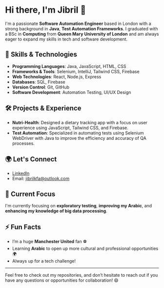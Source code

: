 # Hi there, I'm Jibril 👋

I'm a passionate **Software Automation Engineer** based in London with a strong background in **Java**, **Test Automation Frameworks**. I graduated with a BSc in **Computing** from **Queen Mary University of London** and am always eager to expand my skills in tech and software development.

## 🚀 Skills & Technologies
- **Programming Languages**: Java, JavaScript, HTML, CSS
- **Frameworks & Tools**: Selenium, IntelliJ, Tailwind CSS, Firebase
- **Web Technologies**: React, Node.js, Express
- **Databases**: SQL, Firebase
- **Version Control**: Git, GitHub
- **Software Development**: Automation Testing, UI/UX Design

## 🛠️ Projects & Experience
- **Nutri-Health**: Designed a dietary tracking app with a focus on user experience using JavaScript, Tailwind CSS, and Firebase.
- **Test Automation**: Specialized in automating tests using Selenium WebDriver with Java to improve the efficiency and accuracy of QA processes.
  
## 🌍 Let's Connect
- [LinkedIn](https://www.linkedin.com/in/jibriliman)
- Email: jibrilkfa@outlook.com

## 🎯 Current Focus
I'm currently focusing on **exploratory testing**, **improving my Arabic**, and **enhancing my knowledge of big data processing**.

## ⚡ Fun Facts
- I’m a huge **Manchester United** fan ⚽
- Learning **Arabic** to open up more cultural and professional opportunities 🌍
- Always up for a tech challenge!

---

Feel free to check out my repositories, and don’t hesitate to reach out if you have any questions or opportunities for collaboration! 😄
